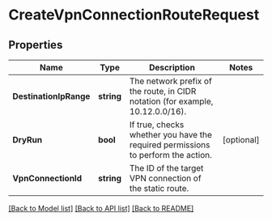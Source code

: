 # CreateVpnConnectionRouteRequest

## Properties

Name | Type | Description | Notes
------------ | ------------- | ------------- | -------------
**DestinationIpRange** | **string** | The network prefix of the route, in CIDR notation (for example, 10.12.0.0/16). | 
**DryRun** | **bool** | If true, checks whether you have the required permissions to perform the action. | [optional] 
**VpnConnectionId** | **string** | The ID of the target VPN connection of the static route. | 

[[Back to Model list]](../README.md#documentation-for-models) [[Back to API list]](../README.md#documentation-for-api-endpoints) [[Back to README]](../README.md)


